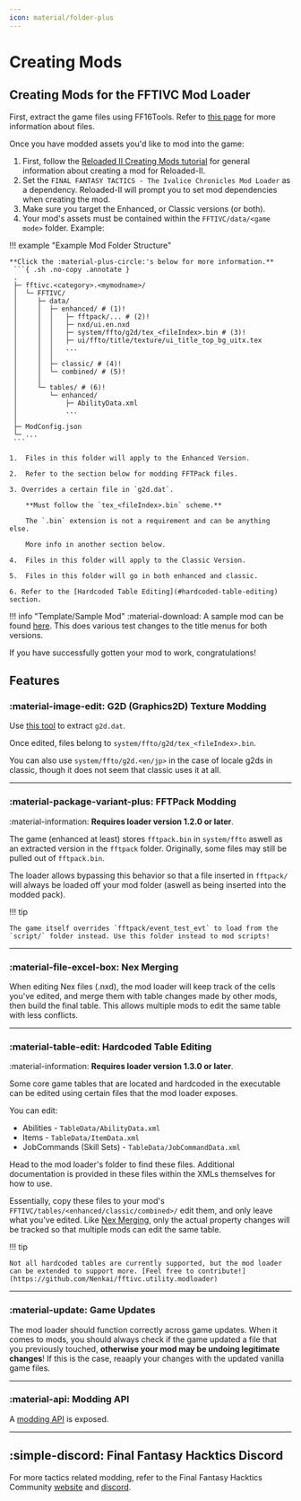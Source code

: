 ```yaml
---
icon: material/folder-plus
---
```


# Creating Mods

## Creating Mods for the FFTIVC Mod Loader

First, extract the game files using FF16Tools. Refer to [this page](https://ffhacktics.com/wiki/FFT/TIC/PAC_Files) for more information about files.

Once you have modded assets you'd like to mod into the game:

1. First, follow the [Reloaded II Creating Mods tutorial](https://reloaded-project.github.io/Reloaded-II/CreatingMods/) for general information about creating a mod for Reloaded-II.
2. Set the `FINAL FANTASY TACTICS - The Ivalice Chronicles Mod Loader` as a dependency. Reloaded-II will prompt you to set mod dependencies when creating the mod.
3. Make sure you target the Enhanced, or Classic versions (or both).
4. Your mod's assets must be contained within the `FFTIVC/data/<game mode>` folder. Example:

!!! example "Example Mod Folder Structure"

    **Click the :material-plus-circle:'s below for more information.**
     ```{ .sh .no-copy .annotate }
     .
     ├─ fftivc.<category>.<mymodname>/
     │  └─ FFTIVC/
     │     ├─ data/
     │     │  ├─ enhanced/ # (1)!
     │     │  │   ├─ fftpack/... # (2)!
     │     │  │   ├─ nxd/ui.en.nxd
     │     │  │   ├─ system/ffto/g2d/tex_<fileIndex>.bin # (3)!
     │     │  │   ├─ ui/ffto/title/texture/ui_title_top_bg_uitx.tex
     │     │  │   ...
     │     │  │
     │     │  ├─ classic/ # (4)!
     │     │  └─ combined/ # (5)!
     │     │
     │     └─ tables/ # (6)!
     │        └─ enhanced/ 
     │            ├─ AbilityData.xml
     │            ...
     │
     ├─ ModConfig.json
     └─ ...
     ```

    1.  Files in this folder will apply to the Enhanced Version.

    2.  Refer to the section below for modding FFTPack files.

    3. Overrides a certain file in `g2d.dat`. 
    
        **Must follow the `tex_<fileIndex>.bin` scheme.**
    
        The `.bin` extension is not a requirement and can be anything else.

        More info in another section below.

    4.  Files in this folder will apply to the Classic Version.

    5.  Files in this folder will go in both enhanced and classic.

    6. Refer to the [Hardcoded Table Editing](#hardcoded-table-editing) section.

!!! info "Template/Sample Mod"
    :material-download: A sample mod can be found [here](https://github.com/Nenkai/fftivc.utility.modloader/releases/download/1.0.0/fftivc.test.samplemod.zip). This does various test changes to the title menus for both versions.

If you have successfully gotten your mod to work, congratulations!

## Features

### :material-image-edit: G2D (Graphics2D) Texture Modding

Use [this tool](https://ffhacktics.com/smf/index.php?topic=13375.0) to extract `g2d.dat`.

Once edited, files belong to `system/ffto/g2d/tex_<fileIndex>.bin`.

You can also use `system/ffto/g2d.<en/jp>` in the case of locale g2ds in classic, though it does not seem that classic uses it at all.

---

### :material-package-variant-plus: FFTPack Modding

:material-information: **Requires loader version 1.2.0 or later**.

The game (enhanced at least) stores `fftpack.bin` in `system/ffto` aswell as an extracted version in the `fftpack` folder. Originally, some files may still be pulled out of `fftpack.bin`.

The loader allows bypassing this behavior so that a file inserted in `fftpack/` will always be loaded off your mod folder (aswell as being inserted into the modded pack).

!!! tip
    
    The game itself overrides `fftpack/event_test_evt` to load from the `script/` folder instead. Use this folder instead to mod scripts!

---

### :material-file-excel-box: Nex Merging

When editing Nex files (.nxd), the mod loader will keep track of the cells you've edited, and merge them with table changes made by other mods, then build the final table. This allows multiple mods to edit the same table with less conflicts.

---

### :material-table-edit: Hardcoded Table Editing

:material-information: **Requires loader version 1.3.0 or later**.

Some core game tables that are located and hardcoded in the executable can be edited using certain files that the mod loader exposes.

You can edit:

* Abilities - `TableData/AbilityData.xml`
* Items - `TableData/ItemData.xml`
* JobCommands  (Skill Sets) - `TableData/JobCommandData.xml`

Head to the mod loader's folder to find these files. Additional documentation is provided in these files within the XMLs themselves for how to use. 

Essentially, copy these files to your mod's `FFTIVC/tables/<enhanced/classic/combined>/` edit them, and only leave what you've edited. Like [Nex Merging](#nex-merging), only the actual property changes will be tracked so that multiple mods can edit the same table.

!!! tip 
    
    Not all hardcoded tables are currently supported, but the mod loader can be extended to support more. [Feel free to contribute!](https://github.com/Nenkai/fftivc.utility.modloader)

---

### :material-update: Game Updates

The mod loader should function correctly across game updates. When it comes to mods, you should always check if the game updated a file that you previously touched, **otherwise your mod may be undoing legitimate changes**! If this is the case, reaaply your changes with the updated vanilla game files.

---

### :material-api: Modding API

A [modding API](mod_loader_api_fft.md) is exposed.

---

## :simple-discord: Final Fantasy Hacktics Discord

For more tactics related modding, refer to the Final Fantasy Hacktics Community [website](https://ffhacktics.com/) and [discord](https://discord.gg/DCRyr9DYFT).